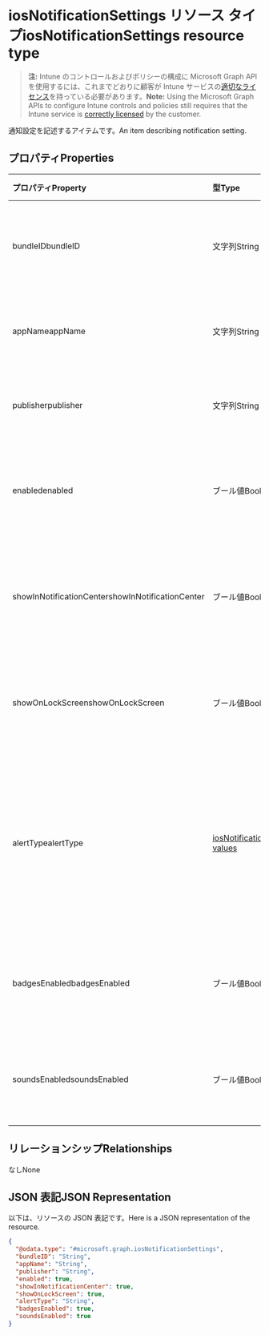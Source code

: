 # <a name="iosnotificationsettings-resource-type"></a><span data-ttu-id="d2532-101">iosNotificationSettings リソース タイプ</span><span class="sxs-lookup"><span data-stu-id="d2532-101">iosNotificationSettings resource type</span></span>

> <span data-ttu-id="d2532-102">**注:** Intune のコントロールおよびポリシーの構成に Microsoft Graph API を使用するには、これまでどおりに顧客が Intune サービスの[適切なライセンス](https://go.microsoft.com/fwlink/?linkid=839381)を持っている必要があります。</span><span class="sxs-lookup"><span data-stu-id="d2532-102">**Note:** Using the Microsoft Graph APIs to configure Intune controls and policies still requires that the Intune service is [correctly licensed](https://go.microsoft.com/fwlink/?linkid=839381) by the customer.</span></span>

<span data-ttu-id="d2532-103">通知設定を記述するアイテムです。</span><span class="sxs-lookup"><span data-stu-id="d2532-103">An item describing notification setting.</span></span>
## <a name="properties"></a><span data-ttu-id="d2532-104">プロパティ</span><span class="sxs-lookup"><span data-stu-id="d2532-104">Properties</span></span>
|<span data-ttu-id="d2532-105">プロパティ</span><span class="sxs-lookup"><span data-stu-id="d2532-105">Property</span></span>|<span data-ttu-id="d2532-106">型</span><span class="sxs-lookup"><span data-stu-id="d2532-106">Type</span></span>|<span data-ttu-id="d2532-107">説明</span><span class="sxs-lookup"><span data-stu-id="d2532-107">Description</span></span>|
|:---|:---|:---|
|<span data-ttu-id="d2532-108">bundleID</span><span class="sxs-lookup"><span data-stu-id="d2532-108">bundleID</span></span>|<span data-ttu-id="d2532-109">文字列</span><span class="sxs-lookup"><span data-stu-id="d2532-109">String</span></span>|<span data-ttu-id="d2532-110">これらの通知設定を適用するアプリのバンドル ID。</span><span class="sxs-lookup"><span data-stu-id="d2532-110">Bundle id of app to which to apply these notification settings.</span></span>|
|<span data-ttu-id="d2532-111">appName</span><span class="sxs-lookup"><span data-stu-id="d2532-111">appName</span></span>|<span data-ttu-id="d2532-112">文字列</span><span class="sxs-lookup"><span data-stu-id="d2532-112">String</span></span>|<span data-ttu-id="d2532-113">bundleID に関連するアプリケーション名。</span><span class="sxs-lookup"><span data-stu-id="d2532-113">Application name to be associated with the bundleID.</span></span>|
|<span data-ttu-id="d2532-114">publisher</span><span class="sxs-lookup"><span data-stu-id="d2532-114">publisher</span></span>|<span data-ttu-id="d2532-115">文字列</span><span class="sxs-lookup"><span data-stu-id="d2532-115">String</span></span>|<span data-ttu-id="d2532-116">bundleID に関連するパブリッシャー。</span><span class="sxs-lookup"><span data-stu-id="d2532-116">Publisher to be associated with the bundleID.</span></span>|
|<span data-ttu-id="d2532-117">enabled</span><span class="sxs-lookup"><span data-stu-id="d2532-117">enabled</span></span>|<span data-ttu-id="d2532-118">ブール値</span><span class="sxs-lookup"><span data-stu-id="d2532-118">Boolean</span></span>|<span data-ttu-id="d2532-119">通知がこのアプリで許可されているかどうかを示します。</span><span class="sxs-lookup"><span data-stu-id="d2532-119">Indicates whether notifications are allowed for this app.</span></span>|
|<span data-ttu-id="d2532-120">showInNotificationCenter</span><span class="sxs-lookup"><span data-stu-id="d2532-120">showInNotificationCenter</span></span>|<span data-ttu-id="d2532-121">ブール値</span><span class="sxs-lookup"><span data-stu-id="d2532-121">Boolean</span></span>|<span data-ttu-id="d2532-122">通知センターに通知を表示できるかどうかを示します。</span><span class="sxs-lookup"><span data-stu-id="d2532-122">Indicates whether notifications can be shown in notification center.</span></span>|
|<span data-ttu-id="d2532-123">showOnLockScreen</span><span class="sxs-lookup"><span data-stu-id="d2532-123">showOnLockScreen</span></span>|<span data-ttu-id="d2532-124">ブール値</span><span class="sxs-lookup"><span data-stu-id="d2532-124">Boolean</span></span>|<span data-ttu-id="d2532-125">ロック画面に通知を表示できるかどうかを示します。</span><span class="sxs-lookup"><span data-stu-id="d2532-125">Indicates whether notifications can be shown on the lock screen.</span></span>|
|<span data-ttu-id="d2532-126">alertType</span><span class="sxs-lookup"><span data-stu-id="d2532-126">alertType</span></span>|[<span data-ttu-id="d2532-127">iosNotificationAlertType</span><span class="sxs-lookup"><span data-stu-id="d2532-127">iosNotificationAlertType values</span></span>](../resources/intune_deviceconfig_iosnotificationalerttype.md)|<span data-ttu-id="d2532-128">このアプリの通知用の警告の種類を示します。</span><span class="sxs-lookup"><span data-stu-id="d2532-128">Indicates the type of alert for notifications for this app.</span></span> <span data-ttu-id="d2532-129">可能な値は、`deviceDefault`、`banner`、`modal`、`none` です。</span><span class="sxs-lookup"><span data-stu-id="d2532-129">Possible values are: `deviceDefault`, `banner`, `modal`, `none`.</span></span>|
|<span data-ttu-id="d2532-130">badgesEnabled</span><span class="sxs-lookup"><span data-stu-id="d2532-130">badgesEnabled</span></span>|<span data-ttu-id="d2532-131">ブール値</span><span class="sxs-lookup"><span data-stu-id="d2532-131">Boolean</span></span>|<span data-ttu-id="d2532-132">バッジがこのアプリで許可されているかどうかを示します。</span><span class="sxs-lookup"><span data-stu-id="d2532-132">Indicates whether badges are allowed for this app.</span></span>|
|<span data-ttu-id="d2532-133">soundsEnabled</span><span class="sxs-lookup"><span data-stu-id="d2532-133">soundsEnabled</span></span>|<span data-ttu-id="d2532-134">ブール値</span><span class="sxs-lookup"><span data-stu-id="d2532-134">Boolean</span></span>|<span data-ttu-id="d2532-135">サウンドがこのアプリで許可されているかどうかを示します。</span><span class="sxs-lookup"><span data-stu-id="d2532-135">Indicates whether sounds are allowed for this app.</span></span>|

## <a name="relationships"></a><span data-ttu-id="d2532-136">リレーションシップ</span><span class="sxs-lookup"><span data-stu-id="d2532-136">Relationships</span></span>
<span data-ttu-id="d2532-137">なし</span><span class="sxs-lookup"><span data-stu-id="d2532-137">None</span></span>
## <a name="json-representation"></a><span data-ttu-id="d2532-138">JSON 表記</span><span class="sxs-lookup"><span data-stu-id="d2532-138">JSON Representation</span></span>
<span data-ttu-id="d2532-139">以下は、リソースの JSON 表記です。</span><span class="sxs-lookup"><span data-stu-id="d2532-139">Here is a JSON representation of the resource.</span></span>
<!--{
  "blockType": "resource",
  "@odata.type": "microsoft.graph.iosNotificationSettings"
}-->
``` json
{
  "@odata.type": "#microsoft.graph.iosNotificationSettings",
  "bundleID": "String",
  "appName": "String",
  "publisher": "String",
  "enabled": true,
  "showInNotificationCenter": true,
  "showOnLockScreen": true,
  "alertType": "String",
  "badgesEnabled": true,
  "soundsEnabled": true
}
```








